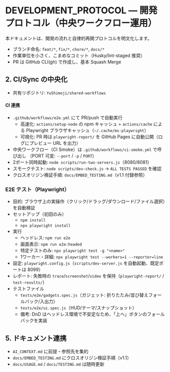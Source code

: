 # DEVELOPMENT_PROTOCOL — 開発プロトコル（中央ワークフロー運用）

本ドキュメントは、開発の流れと自律的再開プロトコルを明文化します。

- ブランチ命名: `feat/*`, `fix/*`, `chore/*`, `docs/*`
- 作業単位を小さく、こまめなコミット（Husky/lint-staged 推奨）
- PR は GitHub CLI(gh) で作成し、基本 Squash Merge

## 2. CI/Sync の中央化
- 共有リポジトリ: `YuShimoji/shared-workflows`

#### CI 連携

- `.github/workflows/e2e.yml` にて PR/push で自動実行
  - 高速化: `actions/setup-node` の npm キャッシュ + `actions/cache` による Playwright ブラウザキャッシュ（`~/.cache/ms-playwright`）
  - 可視化: PR 時は `playwright-report/` を GitHub Pages に自動公開（ログにプレビュー URL を出力）
- 中央ワークフロー（CI Smoke）は `.github/workflows/ci-smoke.yml` で呼び出し
（PORT 可変: `--port` / `-p` / `PORT`）
- 2ポート同時起動: `node scripts/run-two-servers.js`（8080/8081）
- スモークテスト: `node scripts/dev-check.js` → `ALL TESTS PASSED` を確認
- クロスオリジン検証手順: `docs/EMBED_TESTING.md`（v1.1 付録参照）

### E2E テスト（Playwright）

- 目的: ブラウザ上の実操作（クリック/ドラッグ/ダウンロード/ファイル選択）を自動検証
- セットアップ（初回のみ）
  - `npm install`
  - `npx playwright install`
- 実行
  - ヘッドレス: `npm run e2e`
  - 画面表示: `npm run e2e:headed`
  - 特定テストのみ: `npx playwright test -g "<name>"`
  - 1ワーカー・詳細: `npx playwright test --workers=1 --reporter=line`
- 設定: `playwright.config.js`（`scripts/dev-server.js` を自動起動、既定ポートは 8099）
- レポート: 失敗時の `trace`/`screenshot`/`video` を保持（`playwright-report/` / `test-results/`）
- テストファイル
  - `tests/e2e/gadgets.spec.js`（ガジェット: 折りたたみ/並び替えフォールバック/入出力）
  - `tests/e2e/ui.spec.js`（HUD/テーマ/スナップショット）
  - 備考: DnD はヘッドレス環境で不安定なため、「上へ」ボタンのフォールバックを実装

## 5. ドキュメント連携
- `AI_CONTEXT.md` に前提・参照先を集約
- `docs/EMBED_TESTING.md` にクロスオリジン検証手順（v1.1）
- `docs/USAGE.md` / `docs/TESTING.md` は随時更新
